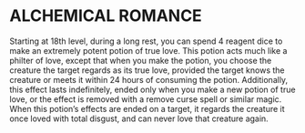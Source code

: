 # ALCHEMICAL ROMANCE

Starting at 18th level, during a long rest, you can spend 4 reagent dice to make an extremely potent potion of true love. This potion acts much like a philter of love, except that when you make the potion, you choose the creature the target regards as its true love, provided the target knows the creature or meets it within 24 hours of consuming the potion. Additionally, this effect lasts indefinitely, ended only when you make a new potion of true love, or the effect is removed with a remove curse spell or similar magic. When this potion’s effects are ended on a target, it regards the creature it once loved with total disgust, and can never love that creature again.